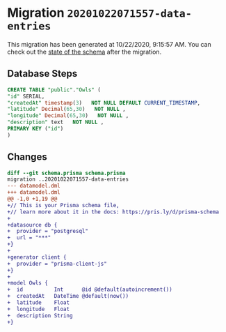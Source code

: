 # Migration `20201022071557-data-entries`

This migration has been generated at 10/22/2020, 9:15:57 AM.
You can check out the [state of the schema](./schema.prisma) after the migration.

## Database Steps

```sql
CREATE TABLE "public"."Owls" (
"id" SERIAL,
"createdAt" timestamp(3)   NOT NULL DEFAULT CURRENT_TIMESTAMP,
"latitude" Decimal(65,30)   NOT NULL ,
"longitude" Decimal(65,30)   NOT NULL ,
"description" text   NOT NULL ,
PRIMARY KEY ("id")
)
```

## Changes

```diff
diff --git schema.prisma schema.prisma
migration ..20201022071557-data-entries
--- datamodel.dml
+++ datamodel.dml
@@ -1,0 +1,19 @@
+// This is your Prisma schema file,
+// learn more about it in the docs: https://pris.ly/d/prisma-schema
+
+datasource db {
+  provider = "postgresql"
+  url = "***"
+}
+
+generator client {
+  provider = "prisma-client-js"
+}
+
+model Owls {
+  id          Int      @id @default(autoincrement())
+  createdAt   DateTime @default(now())
+  latitude    Float
+  longitude   Float
+  description String
+}
```


